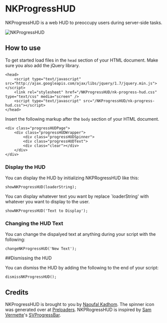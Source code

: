 NKProgressHUD
=============

NKProgressHUD is a web HUD to preoccupy users during server-side tasks.

![NKProgressHUD](http://kadhom.com/NKProgressHUD/images/nk-progress-hud-screen-1.png)

How to use
----------

To get started load files in the `head` section of your HTML document. Make sure you also add the jQuery library.

    <head>
        <script type="text/javascript" src="http://ajax.googleapis.com/ajax/libs/jquery/1.7/jquery.min.js"></script>
        <link rel="stylesheet" href="/NKProgressHUD/nk-progress-hud.css" type="text/css" media="screen" />
        <script type="text/javascript" src="/NKProgressHUD/nk-progress-hud.css"></script>
    </head>

Insert the following markup after the `body` section of your HTML document.

    <div class="progressHUDPage">
        <div class="progressHUDWrapper">
            <div class="progressHUDSpinner">
            <div class="progressHUDText">
            <div class="clear"></div>
        </div>
    </div> 

### Display the HUD

You can display the HUD by initializing NKPRogressHUD like this:

    showNKProgressHUD(loaderString);

You can display whatever text you want by replace `loaderString' with whatever you want to display to the user.

    showNKProgressHUD('Text to Display');

### Changing the HUD Text

You can change the dispalyed text at anything during your script with the following:

    changeNKProgressHUD('New Text');

##Dismissing the HUD

You can dismiss the HUD by adding the following to the end of your script:

    dismissNKProgressHUD();


## Credits

NKProgressHUD is brought to you by [Naoufal Kadhom](http://github.com/naoufal). The spinner icon was generated over at [Preloaders](http://preloaders.net/). NKPRogressHUD is inspired by [Sam Vermette](http://samvermette.com)'s [SVProgressBar](https://github.com/samvermette/SVProgressHUD).
